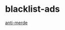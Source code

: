 # blacklist-ads

[anti-merde](https://raw.githubusercontent.com/SyamandShaker/blacklist-ads/Hosts-blc.txt)
